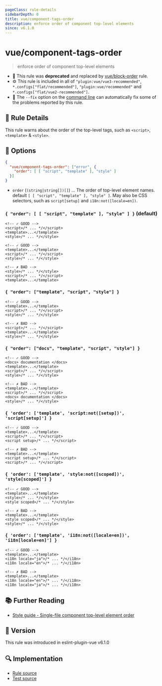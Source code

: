 ```yaml
---
pageClass: rule-details
sidebarDepth: 0
title: vue/component-tags-order
description: enforce order of component top-level elements
since: v6.1.0
---
```


# vue/component-tags-order

> enforce order of component top-level elements

- :no_entry_sign: This rule was **deprecated** and replaced by [vue/block-order](block-order.md) rule.
- :gear: This rule is included in all of `"plugin:vue/vue3-recommended"`, `*.configs["flat/recommended"]`, `"plugin:vue/recommended"` and `*.configs["flat/vue2-recommended"]`.
- :wrench: The `--fix` option on the [command line](https://eslint.org/docs/user-guide/command-line-interface#fixing-problems) can automatically fix some of the problems reported by this rule.

## :book: Rule Details

This rule warns about the order of the top-level tags, such as `<script>`, `<template>` & `<style>`.

## :wrench: Options

```json
{
  "vue/component-tags-order": ["error", {
    "order": [ [ "script", "template" ], "style" ]
  }]
}
```

- `order` (`(string|string[])[]`) ... The order of top-level element names. default `[ [ "script", "template" ], "style" ]`. May also be CSS selectors, such as `script[setup]` and `i18n:not([locale=en])`.

### `{ "order": [ [ "script", "template" ], "style" ] }` (default)

<eslint-code-block fix :rules="{'vue/component-tags-order': ['error']}">

```vue
<!-- ✓ GOOD -->
<script>/* ... */</script>
<template>...</template>
<style>/* ... */</style>
```

</eslint-code-block>

<eslint-code-block fix :rules="{'vue/component-tags-order': ['error']}">

```vue
<!-- ✓ GOOD -->
<template>...</template>
<script>/* ... */</script>
<style>/* ... */</style>
```

</eslint-code-block>

<eslint-code-block fix :rules="{'vue/component-tags-order': ['error']}">

```vue
<!-- ✗ BAD -->
<style>/* ... */</style>
<script>/* ... */</script>
<template>...</template>
```

</eslint-code-block>

### `{ "order": ["template", "script", "style"] }`

<eslint-code-block fix :rules="{'vue/component-tags-order': ['error', { 'order': ['template', 'script', 'style'] }]}">

```vue
<!-- ✓ GOOD -->
<template>...</template>
<script>/* ... */</script>
<style>/* ... */</style>
```

</eslint-code-block>

<eslint-code-block fix :rules="{'vue/component-tags-order': ['error', { 'order': ['template', 'script', 'style'] }]}">

```vue
<!-- ✗ BAD -->
<script>/* ... */</script>
<template>...</template>
<style>/* ... */</style>
```

</eslint-code-block>

### `{ "order": ["docs", "template", "script", "style"] }`

<eslint-code-block fix :rules="{'vue/component-tags-order': ['error', { 'order': ['docs', 'template', 'script', 'style'] }]}">

```vue
<!-- ✓ GOOD -->
<docs> documentation </docs>
<template>...</template>
<script>/* ... */</script>
<style>/* ... */</style>
```

</eslint-code-block>

<eslint-code-block fix :rules="{'vue/component-tags-order': ['error', { 'order': ['docs', 'template', 'script', 'style'] }]}">

```vue
<!-- ✗ BAD -->
<template>...</template>
<script>/* ... */</script>
<docs> documentation </docs>
<style>/* ... */</style>
```

</eslint-code-block>

### `{ 'order': ['template', 'script:not([setup])', 'script[setup]'] }`

<eslint-code-block fix :rules="{'vue/component-tags-order': ['error', { 'order': ['template', 'script:not([setup])', 'script[setup]'] }]}">

```vue
<!-- ✓ GOOD -->
<template>...</template>
<script>/* ... */</script>
<script setup>/* ... */</script>
```

</eslint-code-block>

<eslint-code-block fix :rules="{'vue/component-tags-order': ['error', { 'order': ['template', 'script:not([setup])', 'script[setup]'] }]}">

```vue
<!-- ✗ BAD -->
<template>...</template>
<script setup>/* ... */</script>
<script>/* ... */</script>
```

</eslint-code-block>

### `{ 'order': ['template', 'style:not([scoped])', 'style[scoped]'] }`

<eslint-code-block fix :rules="{'vue/component-tags-order': ['error', { 'order': ['template', 'style:not([scoped])', 'style[scoped]'] }]}">

```vue
<!-- ✓ GOOD -->
<template>...</template>
<style>/* ... */</style>
<style scoped>/* ... */</style>
```

</eslint-code-block>

<eslint-code-block fix :rules="{'vue/component-tags-order': ['error', { 'order': ['template', 'style:not([scoped])', 'style[scoped]'] }]}">

```vue
<!-- ✗ BAD -->
<template>...</template>
<style scoped>/* ... */</style>
<style>/* ... */</style>
```

</eslint-code-block>

### `{ 'order': ['template', 'i18n:not([locale=en])', 'i18n[locale=en]'] }`

<eslint-code-block fix :rules="{'vue/component-tags-order': ['error', { 'order': ['template', 'i18n:not([locale=en])', 'i18n[locale=en]'] }]}">

```vue
<!-- ✓ GOOD -->
<template>...</template>
<i18n locale="ja">/* ... */</i18n>
<i18n locale="en">/* ... */</i18n>
```

</eslint-code-block>

<eslint-code-block fix :rules="{'vue/component-tags-order': ['error', { 'order': ['template', 'i18n:not([locale=en])', 'i18n[locale=en]'] }]}">

```vue
<!-- ✗ BAD -->
<template>...</template>
<i18n locale="en">/* ... */</i18n>
<i18n locale="ja">/* ... */</i18n>
```

</eslint-code-block>

## :books: Further Reading

- [Style guide - Single-file component top-level element order](https://vuejs.org/style-guide/rules-recommended.html#single-file-component-top-level-element-order)

## :rocket: Version

This rule was introduced in eslint-plugin-vue v6.1.0

## :mag: Implementation

- [Rule source](https://github.com/vuejs/eslint-plugin-vue/blob/master/lib/rules/component-tags-order.js)
- [Test source](https://github.com/vuejs/eslint-plugin-vue/blob/master/tests/lib/rules/component-tags-order.js)
